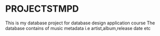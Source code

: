 # PROJECTSTMPD

This is my database project for database design application course
The database contains of music metadata i.e artist,album,release date etc
